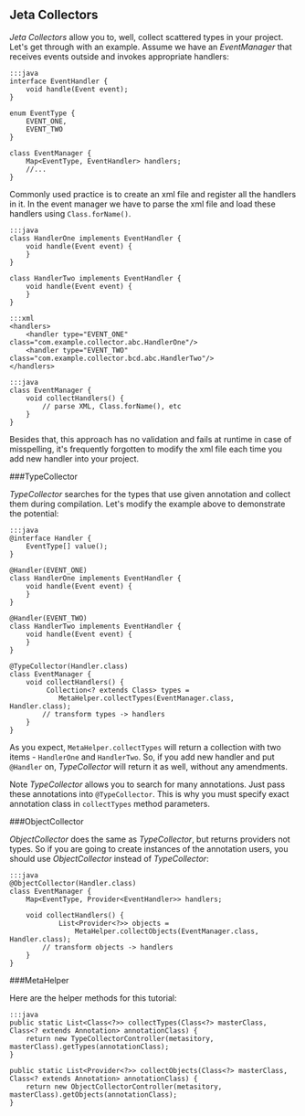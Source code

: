 <div class="page-header">
    <h2>Jeta Collectors</h2>
</div>

*Jeta Collectors* allow you to, well, collect scattered types in your project. Let's get through with an example. Assume we have an *EventManager* that receives events outside and invokes appropriate handlers:

    :::java
    interface EventHandler {
        void handle(Event event);
    }

    enum EventType {
        EVENT_ONE,
        EVENT_TWO
    }

    class EventManager {
        Map<EventType, EventHandler> handlers;
        //...
    }

Commonly used practice is to create an xml file and register all the handlers in it. In the event manager we have to parse the xml file and load these handlers using `Class.forName()`.

    :::java
    class HandlerOne implements EventHandler {
        void handle(Event event) {
        }
    }

    class HandlerTwo implements EventHandler {
        void handle(Event event) {
        }
    }

<span/>

    :::xml
    <handlers>
        <handler type="EVENT_ONE" class="com.example.collector.abc.HandlerOne"/>
        <handler type="EVENT_TWO" class="com.example.collector.bcd.abc.HandlerTwo"/>
    </handlers>

<span/>

    :::java
    class EventManager {
        void collectHandlers() {
            // parse XML, Class.forName(), etc
        }
    }

Besides that, this approach has no validation and fails at runtime in case of misspelling, it's frequently forgotten to modify the xml file each time you add new handler into your project.

###TypeCollector

*TypeCollector* searches for the types that use given annotation and collect them during compilation. Let's modify the example above to demonstrate the potential:

    :::java
    @interface Handler {
        EventType[] value();
    }

    @Handler(EVENT_ONE)
    class HandlerOne implements EventHandler {
        void handle(Event event) {
        }
    }

    @Handler(EVENT_TWO)
    class HandlerTwo implements EventHandler {
        void handle(Event event) {
        }
    }

    @TypeCollector(Handler.class)
    class EventManager {
        void collectHandlers() {
             Collection<? extends Class> types =
                MetaHelper.collectTypes(EventManager.class, Handler.class);
            // transform types -> handlers
        }
    }

As you expect, `MetaHelper.collectTypes` will return a collection with two items - `HandlerOne` and `HandlerTwo`. So, if you add new handler and put `@Handler` on, *TypeCollector* will return it as well, without any amendments.

 <span class="label label-info">Note</span> *TypeCollector* allows you to search for many annotations. Just pass these annotations into `@TypeCollector`. This is why you must specify exact annotation class in `collectTypes` method parameters.

###ObjectCollector

*ObjectCollector* does the same as *TypeCollector*, but returns providers not types. So if you are going to create instances of the annotation users, you should use *ObjectCollector* instead of *TypeCollector*:

    :::java
    @ObjectCollector(Handler.class)
    class EventManager {
        Map<EventType, Provider<EventHandler>> handlers;

        void collectHandlers() {
                List<Provider<?>> objects =
                    MetaHelper.collectObjects(EventManager.class, Handler.class);
            // transform objects -> handlers
        }
    }

###MetaHelper

Here are the helper methods for this tutorial:

    :::java
    public static List<Class<?>> collectTypes(Class<?> masterClass, Class<? extends Annotation> annotationClass) {
        return new TypeCollectorController(metasitory, masterClass).getTypes(annotationClass);
    }

    public static List<Provider<?>> collectObjects(Class<?> masterClass, Class<? extends Annotation> annotationClass) {
        return new ObjectCollectorController(metasitory, masterClass).getObjects(annotationClass);
    }

